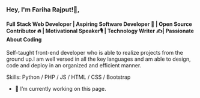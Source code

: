 
### Hey, I'm  Fariha Rajput!👋,
#### Full Stack Web Developer | Aspiring Software Developer 👾 | Open Source Contributor 🔥 | Motivational Speaker🎙 | Technology Writer ✍️| Passionate About Coding


Self-taught front-end developer who is able to realize projects from the ground up.I am well versed in all the key languages and am able to design, code and deploy in an organized and efficient manner.
      

Skills: Python / PHP / JS / HTML / CSS / Bootstrap

- 🔭 I’m currently working on this page. 




